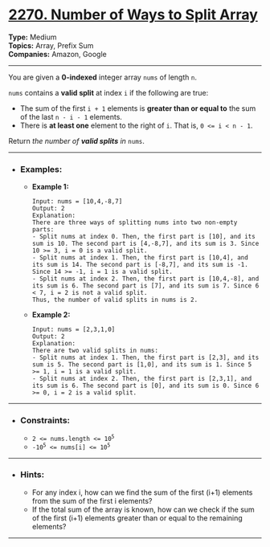 # [2270. Number of Ways to Split Array](https://leetcode.com/problems/number-of-ways-to-split-array)

**Type:** Medium <br>
**Topics:** Array, Prefix Sum <br>
**Companies:** Amazon, Google
<hr>

You are given a **0-indexed** integer array `nums` of length `n`.

`nums` contains a **valid split** at index `i` if the following are true:
- The sum of the first `i + 1` elements is **greater than or equal to** the sum of the last `n - i - 1` elements.
- There is **at least one** element to the right of `i`. That is, `0 <= i < n - 1`.

Return *the number of **valid splits** in* `nums`.
<hr>

- ### Examples:
    - **Example 1:**
        ```
        Input: nums = [10,4,-8,7]
        Output: 2
        Explanation: 
        There are three ways of splitting nums into two non-empty parts:
        - Split nums at index 0. Then, the first part is [10], and its sum is 10. The second part is [4,-8,7], and its sum is 3. Since 10 >= 3, i = 0 is a valid split.
        - Split nums at index 1. Then, the first part is [10,4], and its sum is 14. The second part is [-8,7], and its sum is -1. Since 14 >= -1, i = 1 is a valid split.
        - Split nums at index 2. Then, the first part is [10,4,-8], and its sum is 6. The second part is [7], and its sum is 7. Since 6 < 7, i = 2 is not a valid split.
        Thus, the number of valid splits in nums is 2.
        ```
    - **Example 2:**
        ```
        Input: nums = [2,3,1,0]
        Output: 2
        Explanation: 
        There are two valid splits in nums:
        - Split nums at index 1. Then, the first part is [2,3], and its sum is 5. The second part is [1,0], and its sum is 1. Since 5 >= 1, i = 1 is a valid split. 
        - Split nums at index 2. Then, the first part is [2,3,1], and its sum is 6. The second part is [0], and its sum is 0. Since 6 >= 0, i = 2 is a valid split.
        ```
<hr>

- ### Constraints:
    - <code>2 <= nums.length <= 10<sup>5</sup></code>
    - <code>-10<sup>5</sup> <= nums[i] <= 10<sup>5</sup></code>
<hr>

- ### Hints:
    - For any index i, how can we find the sum of the first (i+1) elements from the sum of the first i elements?
    - If the total sum of the array is known, how can we check if the sum of the first (i+1) elements greater than or equal to the remaining elements?
<hr>